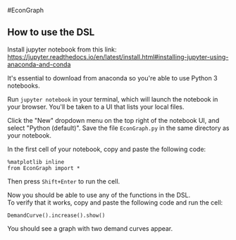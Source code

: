 #EconGraph

## How to use the DSL
Install jupyter notebook from this link: https://jupyter.readthedocs.io/en/latest/install.html#installing-jupyter-using-anaconda-and-conda

It's essential to download from anaconda so you're able to use Python 3 notebooks.

Run `jupyter notebook` in your terminal, which will launch the notebook in your
browser.  You'll be taken to a UI that lists your local files.

Click the "New" dropdown menu on the top right of the notebook UI, and select
"Python (default)".  Save the file `EconGraph.py` in the same directory as your
notebook.  

In the first cell of your notebook, copy and paste the following code:
```
%matplotlib inline
from EconGraph import *
``` 
Then press `Shift+Enter` to run the cell.

Now you should be able to use any of the functions in the DSL.   
To verify that it works, copy and paste the following code and run the cell:

```
DemandCurve().increase().show()
```

You should see a graph with two demand curves appear.   


